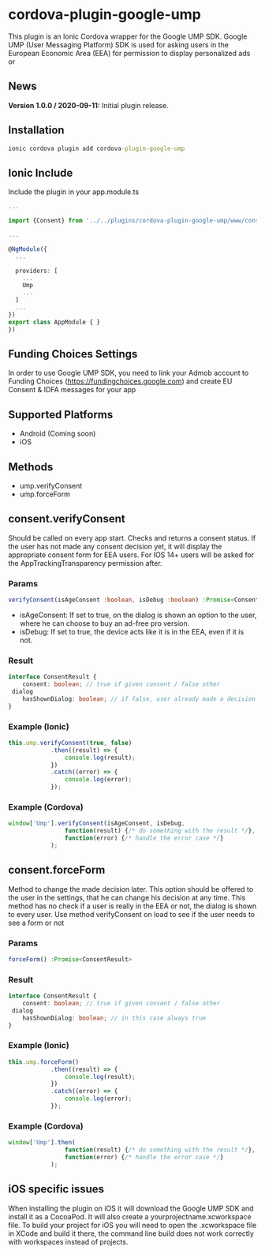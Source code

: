# cordova-plugin-google-ump

This plugin is an Ionic Cordova wrapper for the Google UMP SDK.
Google UMP (User Messaging Platform) SDK is used for asking users in the European Economic Area (EEA) for permission to display personalized ads or 

## News

**Version 1.0.0 / 2020-09-11:**
Initial plugin release.

## Installation

```cmd
ionic cordova plugin add cordova-plugin-google-ump
```

## Ionic Include
Include the plugin in your app.module.ts

```typescript
...

import {Consent} from '../../plugins/cordova-plugin-google-ump/www/consent-typescript-wrapper';

...

@NgModule({
  ...

  providers: [
    ...
    Ump
    ...
  ]
  ...
})
export class AppModule { }
})

```

## Funding Choices Settings
In order to use Google UMP SDK, you need to link your Admob account to Funding Choices (https://fundingchoices.google.com) and create EU Consent & IDFA messages for your app

## Supported Platforms

- Android (Coming soon)
- iOS

## Methods

- ump.verifyConsent
- ump.forceForm

## consent.verifyConsent

Should be called on every app start. Checks and returns a consent status. If the user has not made any consent decision yet, it will display the appropriate consent form for EEA users.  For IOS 14+ users will be asked for the AppTrackingTransparency permission after.

### Params
```typescript
verifyConsent(isAgeConsent :boolean, isDebug :boolean) :Promise<ConsentResult>
```

- isAgeConsent: If set to true, on the dialog is shown an option to the user, where he can choose to buy an ad-free pro version.
- isDebug: If set to true, the device acts like it is in the EEA, even if it is not.


### Result
```typescript
interface ConsentResult {
	consent: boolean; // true if given consent / false other
 dialog
	hasShownDialog: boolean; // if false, user already made a decision earlier and there was no need to show the dialog
}
```


### Example (Ionic)
```typescript
this.ump.verifyConsent(true, false)
			.then((result) => {
				console.log(result);
			})
			.catch((error) => {
				console.log(error);
			});
```

### Example (Cordova)
```javascript
window['Ump'].verifyConsent(isAgeConsent, isDebug,
				function(result) {/* do something with the result */},
				function(error) {/* handle the error case */}
			);
```

## consent.forceForm

Method to change the made decision later. This option should be offered to the user in the settings, that he can change his decision at any time.
This method has no check if a user is really in the EEA or not, the dialog is shown to every user. Use method verifyConsent on load to see if the user needs to see a form or not

### Params
```typescript
forceForm() :Promise<ConsentResult>
```

### Result
```typescript
interface ConsentResult {
    consent: boolean; // true if given consent / false other
 dialog
    hasShownDialog: boolean; // in this case always true
}

```


### Example (Ionic)
```typescript
this.ump.forceForm()
			.then((result) => {
				console.log(result);
			})
			.catch((error) => {
				console.log(error);
			});
```

### Example (Cordova)
```javascript
window['Ump'].then(
				function(result) {/* do something with the result */},
				function(error) {/* handle the error case */}
			);
```

## iOS specific issues

When installing the plugin on iOS it will download the Google UMP SDK and install it as a CocoaPod. It will also create a yourprojectname.xcworkspace file. To build 
your project for iOS you will need to open the .xcworkspace file in XCode and build it there, the command line build does not work correctly with workspaces instead of
projects.
